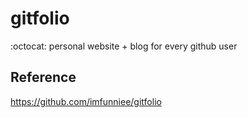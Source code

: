 # gitfolio
:octocat: personal website + blog for every github user

## Reference
https://github.com/imfunniee/gitfolio
